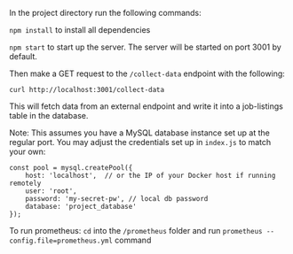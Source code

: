 In the project directory run the following commands:

`npm install` to install all dependencies


`npm start` to start up the server. The server will be started on port 3001 by default.


Then make a GET request to the `/collect-data` endpoint with the following:


`curl http://localhost:3001/collect-data `


This will fetch data from an external endpoint and write it into a job-listings table in the database.


Note: This assumes you have a MySQL database instance set up at the regular port. You may adjust the credentials set up in `index.js` to match your own:


```
const pool = mysql.createPool({
    host: 'localhost',  // or the IP of your Docker host if running remotely
    user: 'root',
    password: 'my-secret-pw', // local db password
    database: 'project_database'
});
```

To run prometheus: `cd` into the `/prometheus` folder and run `prometheus --config.file=prometheus.yml` command